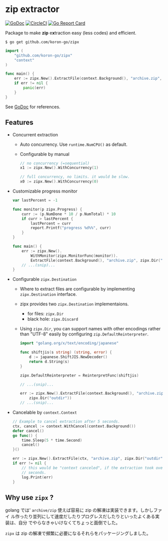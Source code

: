 # zip extractor

[![GoDoc](https://godoc.org/github.com/koron-go/zipx?status.svg)](https://godoc.org/github.com/koron-go/zipx)
[![CircleCI](https://img.shields.io/circleci/project/github/koron-go/zipx/master.svg)](https://circleci.com/gh/koron-go/zipx/tree/master)
[![Go Report Card](https://goreportcard.com/badge/github.com/koron-go/zipx)](https://goreportcard.com/report/github.com/koron-go/zipx)

Package to make **zip** e**x**traction easy (less codes) and efficient.

```console
$ go get github.com/koron-go/zipx
```

```go
import (
    "github.com/koron-go/zipx"
    "context"
)

func main() {
    err := zipx.New().ExtractFile(context.Background(), "archive.zip", zipx.Dir("outdir"))
    if err != nil {
        panic(err)
    }
}
```

See [GoDoc](https://godoc.org/github.com/koron-go/zipx) for references.

## Features

*   Concurrent extraction
    *   Auto concurrency. Use `runtime.NumCPU()` as default.
    *   Configurable by manual

        ```go
        // no concurrency (=sequential)
        x1 := zipx.New().WithConcurrency(1)

        // full concurrency, no limits. it would be slow.
        x0 := zipx.New().WithConcurrency(0)
        ```

*   Customizable progress monitor

    ```go
    var lastPercent = -1

    func monitor(p zipx.Progress) {
        curr := (p.NumDone * 10 / p.NumTotal) * 10
        if curr > lastPercent {
            lastPercent = curr
            report.Printf("progress %d%%", curr)
        }
    }

    func main() {
        err := zipx.New().
            WithMonitor(zipx.MonitorFunc(monitor)).
            ExtractFile(context.Background(), "archive.zip", zipx.Dir("outdir"))
        // ...(snip)...
    }
    ```

*   Configurable `zipx.Destination`
    *   Where to extract files are configurable by implementing
        `zipx.Destination` interface.
    *   zipx provides two `zipx.Destination` implementaions.
        *   for files: `zipx.Dir`
        *   black hole: `zipx.Discard`
    *   Using `zipx.Dir`, you can support names with other encodings rather
        than "UTF-8" easily by configuring `zip.DefaultReinterpreter`.

        ```go
        import "golang.org/x/text/encoding/japanese"

        func shiftjis(s string) (string, error) {
            d := japanese.ShiftJIS.NewDecoder()
            return d.String(s)
        }

        zipx.DefaultReinterpreter = ReinterpretFunc(shiftjis)

        // ...(snip)...

        err := zipx.New().ExtractFile(context.Background(), "archive.zip",
            zipx.Dir("outdir"))
        // ...(snip)...
        ```
    

*   Cancelable by `context.Context`

    ```go
    // Example to cancel extraction after 5 seconds.
    ctx, cancel := context.WithCancel(context.Background())
    defer cancel()
    go func() {
        time.Sleep(5 * time.Second)
        cancel()
    }()

    err := zipx.New().ExtractFile(ctx, "archive.zip", zipx.Dir("outdir"))
    if err != nil {
        // this would be "context canceled", if the extraction took over 5
        // seconds.
        log.Print(err)
    }
    ```

## Why use `zipx` ?

golang では' `archive/zip` 使えば容易に zip の解凍は実装できます。しかしファイ
ル作ったり並列にして速度だしたりプログレスだしたりといったよくある実装は、自分
でやらなきゃいけなくてちょっと面倒でした。

`zipx` は zip の解凍で頻繁に必要になるそれらをパッケージングしました。
